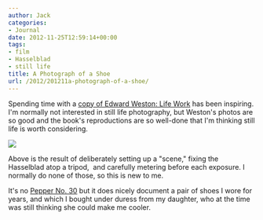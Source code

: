 ```yaml
---
author: Jack
categories:
- Journal
date: 2012-11-25T12:59:14+00:00
tags:
- film
- Hasselblad
- still life
title: A Photograph of a Shoe
url: /2012/201211a-photograph-of-a-shoe/
---
```


<a href="https://jackbaty.com/photography/2012/11/edward-weston-life-work" data-link-type="external"></a>Spending time with a <a href="https://jackbaty.com/photography/2012/11/edward-weston-life-work" data-link-type="external">copy of Edward Weston: Life Work</a>&nbsp;has been inspiring. I'm normally not interested in still life photography, but Weston's photos are so good and the book's reproductions are so well-done that I'm thinking still life is worth considering.&nbsp;</p> 


![][1] 

Above is the result of deliberately setting up a "scene," fixing the Hasselblad atop a tripod, &nbsp;and carefully metering before each exposure. I normally do none of those, so this is new to me.

It's no <a href="http://en.wikipedia.org/wiki/Pepper_No._30" data-link-type="external">Pepper No. 30</a> but it does nicely document a pair of shoes I wore for years, and which I bought under duress from my daughter, who at the time was still thinking she could make me cooler.&nbsp;

<span style="letter-spacing: normal; ">&nbsp;</span> </p>

 [1]: /img/2012/11/2012-Roll-071_04.jpg